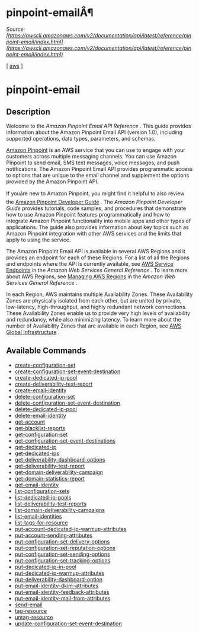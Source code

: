 # pinpoint-emailÂ¶

*Source: [https://awscli.amazonaws.com/v2/documentation/api/latest/reference/pinpoint-email/index.html](https://awscli.amazonaws.com/v2/documentation/api/latest/reference/pinpoint-email/index.html)*

[ [aws](https://awscli.amazonaws.com/v2/documentation/api/latest/reference/index.html#cli-aws) ]

# pinpoint-email

## Description

Welcome to the *Amazon Pinpoint Email API Reference* . This guide provides information about the Amazon Pinpoint Email API (version 1.0), including supported operations, data types, parameters, and schemas.

[Amazon Pinpoint](https://aws.amazon.com/pinpoint) is an AWS service that you can use to engage with your customers across multiple messaging channels. You can use Amazon Pinpoint to send email, SMS text messages, voice messages, and push notifications. The Amazon Pinpoint Email API provides programmatic access to options that are unique to the email channel and supplement the options provided by the Amazon Pinpoint API.

If youâre new to Amazon Pinpoint, you might find it helpful to also review the [Amazon Pinpoint Developer Guide](https://docs.aws.amazon.com/pinpoint/latest/developerguide/welcome.html) . The *Amazon Pinpoint Developer Guide* provides tutorials, code samples, and procedures that demonstrate how to use Amazon Pinpoint features programmatically and how to integrate Amazon Pinpoint functionality into mobile apps and other types of applications. The guide also provides information about key topics such as Amazon Pinpoint integration with other AWS services and the limits that apply to using the service.

The Amazon Pinpoint Email API is available in several AWS Regions and it provides an endpoint for each of these Regions. For a list of all the Regions and endpoints where the API is currently available, see [AWS Service Endpoints](https://docs.aws.amazon.com/general/latest/gr/rande.html#pinpoint_region) in the *Amazon Web Services General Reference* . To learn more about AWS Regions, see [Managing AWS Regions](https://docs.aws.amazon.com/general/latest/gr/rande-manage.html) in the *Amazon Web Services General Reference* .

In each Region, AWS maintains multiple Availability Zones. These Availability Zones are physically isolated from each other, but are united by private, low-latency, high-throughput, and highly redundant network connections. These Availability Zones enable us to provide very high levels of availability and redundancy, while also minimizing latency. To learn more about the number of Availability Zones that are available in each Region, see [AWS Global Infrastructure](http://aws.amazon.com/about-aws/global-infrastructure/) .

## Available Commands

- [create-configuration-set](https://awscli.amazonaws.com/v2/documentation/api/latest/reference/pinpoint-email/create-configuration-set.html)
- [create-configuration-set-event-destination](https://awscli.amazonaws.com/v2/documentation/api/latest/reference/pinpoint-email/create-configuration-set-event-destination.html)
- [create-dedicated-ip-pool](https://awscli.amazonaws.com/v2/documentation/api/latest/reference/pinpoint-email/create-dedicated-ip-pool.html)
- [create-deliverability-test-report](https://awscli.amazonaws.com/v2/documentation/api/latest/reference/pinpoint-email/create-deliverability-test-report.html)
- [create-email-identity](https://awscli.amazonaws.com/v2/documentation/api/latest/reference/pinpoint-email/create-email-identity.html)
- [delete-configuration-set](https://awscli.amazonaws.com/v2/documentation/api/latest/reference/pinpoint-email/delete-configuration-set.html)
- [delete-configuration-set-event-destination](https://awscli.amazonaws.com/v2/documentation/api/latest/reference/pinpoint-email/delete-configuration-set-event-destination.html)
- [delete-dedicated-ip-pool](https://awscli.amazonaws.com/v2/documentation/api/latest/reference/pinpoint-email/delete-dedicated-ip-pool.html)
- [delete-email-identity](https://awscli.amazonaws.com/v2/documentation/api/latest/reference/pinpoint-email/delete-email-identity.html)
- [get-account](https://awscli.amazonaws.com/v2/documentation/api/latest/reference/pinpoint-email/get-account.html)
- [get-blacklist-reports](https://awscli.amazonaws.com/v2/documentation/api/latest/reference/pinpoint-email/get-blacklist-reports.html)
- [get-configuration-set](https://awscli.amazonaws.com/v2/documentation/api/latest/reference/pinpoint-email/get-configuration-set.html)
- [get-configuration-set-event-destinations](https://awscli.amazonaws.com/v2/documentation/api/latest/reference/pinpoint-email/get-configuration-set-event-destinations.html)
- [get-dedicated-ip](https://awscli.amazonaws.com/v2/documentation/api/latest/reference/pinpoint-email/get-dedicated-ip.html)
- [get-dedicated-ips](https://awscli.amazonaws.com/v2/documentation/api/latest/reference/pinpoint-email/get-dedicated-ips.html)
- [get-deliverability-dashboard-options](https://awscli.amazonaws.com/v2/documentation/api/latest/reference/pinpoint-email/get-deliverability-dashboard-options.html)
- [get-deliverability-test-report](https://awscli.amazonaws.com/v2/documentation/api/latest/reference/pinpoint-email/get-deliverability-test-report.html)
- [get-domain-deliverability-campaign](https://awscli.amazonaws.com/v2/documentation/api/latest/reference/pinpoint-email/get-domain-deliverability-campaign.html)
- [get-domain-statistics-report](https://awscli.amazonaws.com/v2/documentation/api/latest/reference/pinpoint-email/get-domain-statistics-report.html)
- [get-email-identity](https://awscli.amazonaws.com/v2/documentation/api/latest/reference/pinpoint-email/get-email-identity.html)
- [list-configuration-sets](https://awscli.amazonaws.com/v2/documentation/api/latest/reference/pinpoint-email/list-configuration-sets.html)
- [list-dedicated-ip-pools](https://awscli.amazonaws.com/v2/documentation/api/latest/reference/pinpoint-email/list-dedicated-ip-pools.html)
- [list-deliverability-test-reports](https://awscli.amazonaws.com/v2/documentation/api/latest/reference/pinpoint-email/list-deliverability-test-reports.html)
- [list-domain-deliverability-campaigns](https://awscli.amazonaws.com/v2/documentation/api/latest/reference/pinpoint-email/list-domain-deliverability-campaigns.html)
- [list-email-identities](https://awscli.amazonaws.com/v2/documentation/api/latest/reference/pinpoint-email/list-email-identities.html)
- [list-tags-for-resource](https://awscli.amazonaws.com/v2/documentation/api/latest/reference/pinpoint-email/list-tags-for-resource.html)
- [put-account-dedicated-ip-warmup-attributes](https://awscli.amazonaws.com/v2/documentation/api/latest/reference/pinpoint-email/put-account-dedicated-ip-warmup-attributes.html)
- [put-account-sending-attributes](https://awscli.amazonaws.com/v2/documentation/api/latest/reference/pinpoint-email/put-account-sending-attributes.html)
- [put-configuration-set-delivery-options](https://awscli.amazonaws.com/v2/documentation/api/latest/reference/pinpoint-email/put-configuration-set-delivery-options.html)
- [put-configuration-set-reputation-options](https://awscli.amazonaws.com/v2/documentation/api/latest/reference/pinpoint-email/put-configuration-set-reputation-options.html)
- [put-configuration-set-sending-options](https://awscli.amazonaws.com/v2/documentation/api/latest/reference/pinpoint-email/put-configuration-set-sending-options.html)
- [put-configuration-set-tracking-options](https://awscli.amazonaws.com/v2/documentation/api/latest/reference/pinpoint-email/put-configuration-set-tracking-options.html)
- [put-dedicated-ip-in-pool](https://awscli.amazonaws.com/v2/documentation/api/latest/reference/pinpoint-email/put-dedicated-ip-in-pool.html)
- [put-dedicated-ip-warmup-attributes](https://awscli.amazonaws.com/v2/documentation/api/latest/reference/pinpoint-email/put-dedicated-ip-warmup-attributes.html)
- [put-deliverability-dashboard-option](https://awscli.amazonaws.com/v2/documentation/api/latest/reference/pinpoint-email/put-deliverability-dashboard-option.html)
- [put-email-identity-dkim-attributes](https://awscli.amazonaws.com/v2/documentation/api/latest/reference/pinpoint-email/put-email-identity-dkim-attributes.html)
- [put-email-identity-feedback-attributes](https://awscli.amazonaws.com/v2/documentation/api/latest/reference/pinpoint-email/put-email-identity-feedback-attributes.html)
- [put-email-identity-mail-from-attributes](https://awscli.amazonaws.com/v2/documentation/api/latest/reference/pinpoint-email/put-email-identity-mail-from-attributes.html)
- [send-email](https://awscli.amazonaws.com/v2/documentation/api/latest/reference/pinpoint-email/send-email.html)
- [tag-resource](https://awscli.amazonaws.com/v2/documentation/api/latest/reference/pinpoint-email/tag-resource.html)
- [untag-resource](https://awscli.amazonaws.com/v2/documentation/api/latest/reference/pinpoint-email/untag-resource.html)
- [update-configuration-set-event-destination](https://awscli.amazonaws.com/v2/documentation/api/latest/reference/pinpoint-email/update-configuration-set-event-destination.html)